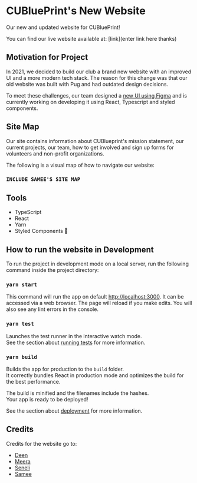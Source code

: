 # CUBluePrint's New Website 

Our new and updated website for CUBluePrint!

You can find our live website available at: [link](enter link here thanks)



## Motivation for Project

In 2021, we decided to build our club a brand new website with an improved UI and a more modern tech stack. The reason for this change was that our old website was built with Pug and had outdated design decisions.

To meet these challenges, our team designed a [new UI using Figma](https://www.figma.com/file/Qt7bGynNItu0hUvPu0EPGa/Draft-Website-Design?node-id=0%3A1) and is currently working on developing it using React, Typescript and styled components. 



## Site Map

Our site contains information about CUBlueprint's mission statement, our current projects, our team, how to get involved and sign up forms for volunteers and non-profit organizations. 

The following is a visual map of how to navigate our website:

### `INCLUDE SAMEE'S SITE MAP`



## Tools

* TypeScript
* React
* Yarn
* Styled Components 💅 


## How to run the website in Development

To run the project in development mode on a local server, run the following command inside the project directory:

### `yarn start`

This command will run the app on default [http://localhost:3000](http://localhost:3000). It can be accessed via a web browser. The page will reload if you make edits. You will also see any lint errors in the console.

### `yarn test`

Launches the test runner in the interactive watch mode.\
See the section about [running tests](https://facebook.github.io/create-react-app/docs/running-tests) for more information.

### `yarn build`

Builds the app for production to the `build` folder.\
It correctly bundles React in production mode and optimizes the build for the best performance.

The build is minified and the filenames include the hashes.\
Your app is ready to be deployed!

See the section about [deployment](https://facebook.github.io/create-react-app/docs/deployment) for more information.


## Credits

Credits for the website go to:
* [Deen](https://www.linkedin.com/in/deenhaque)
* [Meera](https://www.linkedin.com/in/meera-balsara/)
* [Seneli](https://www.linkedin.com/in/seneliseneviratne/)
* [Samee](https://www.linkedin.com/in/samee-shahood/)